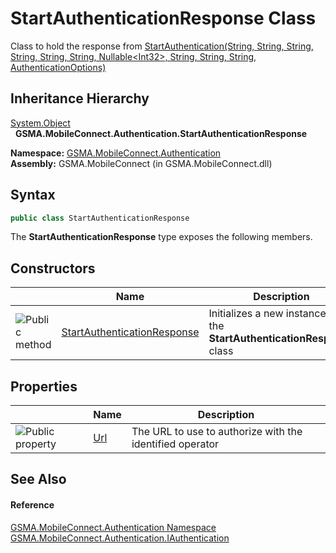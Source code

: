 StartAuthenticationResponse Class
=================================
Class to hold the response from [StartAuthentication(String, String, String, String, String, String, Nullable&lt;Int32>, String, String, String, AuthenticationOptions)][1]


Inheritance Hierarchy
---------------------
[System.Object][2]  
  **GSMA.MobileConnect.Authentication.StartAuthenticationResponse**  

**Namespace:** [GSMA.MobileConnect.Authentication][3]  
**Assembly:** GSMA.MobileConnect (in GSMA.MobileConnect.dll)

Syntax
------

```csharp
public class StartAuthenticationResponse
```

The **StartAuthenticationResponse** type exposes the following members.


Constructors
------------

                 | Name                             | Description                                                             
---------------- | -------------------------------- | ----------------------------------------------------------------------- 
![Public method] | [StartAuthenticationResponse][4] | Initializes a new instance of the **StartAuthenticationResponse** class 


Properties
----------

                   | Name     | Description                                              
------------------ | -------- | -------------------------------------------------------- 
![Public property] | [Url][5] | The URL to use to authorize with the identified operator 


See Also
--------

#### Reference
[GSMA.MobileConnect.Authentication Namespace][3]  
[GSMA.MobileConnect.Authentication.IAuthentication][6]  

[1]: ../IAuthentication/StartAuthentication.md
[2]: http://msdn.microsoft.com/en-us/library/e5kfa45b
[3]: ../README.md
[4]: _ctor.md
[5]: Url.md
[6]: ../IAuthentication/README.md
[7]: ../../_icons/Help.png
[Public method]: ../../_icons/pubmethod.gif "Public method"
[Public property]: ../../_icons/pubproperty.gif "Public property"